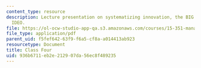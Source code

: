```yaml
---
content_type: resource
description: Lecture presentation on systematizing innovation, the BIG system, and
  IDEO.
file: https://ol-ocw-studio-app-qa.s3.amazonaws.com/courses/15-351-managing-innovation-and-entrepreneurship-spring-2008/936b6711eb2e212907da56ec8f489235_04_lec.pdf
file_type: application/pdf
parent_uid: f5fef642-63f9-f6a5-cf8a-a014413ab923
resourcetype: Document
title: Class Four
uid: 936b6711-eb2e-2129-07da-56ec8f489235
---
```

